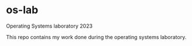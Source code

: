 # os-lab
Operating Systems laboratory 2023

This repo contains my work done during the operating systems laboratory.
